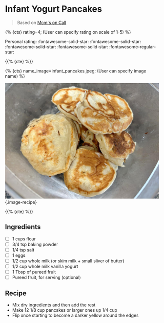 # Infant Yogurt Pancakes

> Based on [Mom's on Call](https://momsoncall.com)

{% {cts} rating=4; (User can specify rating on scale of 1-5) %}

Personal rating: :fontawesome-solid-star: :fontawesome-solid-star: :fontawesome-solid-star: :fontawesome-solid-star: :fontawesome-regular-star:

{{% {cte} %}}

{% {cts} name_image=infant_pancakes.jpeg; (User can specify image name) %}

![infant_pancakes.jpeg](./infant_pancakes.jpeg){.image-recipe}

{{% {cte} %}}

## Ingredients

- [ ] 1 cups flour
- [ ] 3/4 tsp baking powder
- [ ] 1/4 tsp salt
- [ ] 1 eggs
- [ ] 1/2 cup whole milk (or skim milk + small sliver of butter)
- [ ] 1/2 cup whole milk vanilla yogurt
- [ ] 1 Tbsp of pureed fruit
- [ ] Pureed fruit, for serving (optional)

## Recipe

- Mix dry ingredients and then add the rest
- Make 12 1/8 cup pancakes or larger ones up 1/4 cup
- Flip once starting to become a darker yellow around the edges
